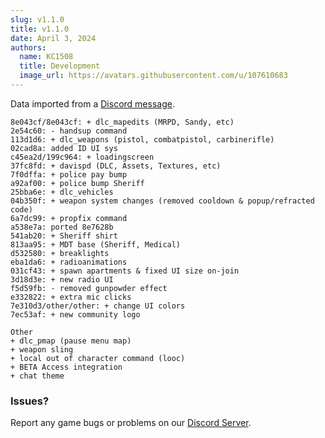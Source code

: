 ```yaml
---
slug: v1.1.0
title: v1.1.0
date: April 3, 2024
authors:
  name: KC1508
  title: Development
  image_url: https://avatars.githubusercontent.com/u/107610683
---
```


<head>
  <title>Backlot - v1.1.0</title>
</head>

Data imported from a [Discord message](https://discord.com/channels/1220214123954966548/1220219265681068053/1225163804715782186).
```
8e043cf/8e043cf: + dlc_mapedits (MRPD, Sandy, etc)
2e54c60: - handsup command
113d1d6: + dlc_weapons (pistol, combatpistol, carbinerifle)
02cad8a: added ID UI sys
c45ea2d/199c964: + loadingscreen
37fc8fd: + davispd (DLC, Assets, Textures, etc)
7f0dffa: + police pay bump
a92af00: + police bump Sheriff
25bba6e: + dlc_vehicles
04b350f: + weapon system changes (removed cooldown & popup/refracted code)
6a7dc99: + propfix command
a538e7a: ported 8e7628b
541ab20: + Sheriff shirt
813aa95: + MDT base (Sheriff, Medical)
d532580: + breaklights
eba1da6: + radioanimations
031cf43: + spawn apartments & fixed UI size on-join
3d18d3e: + new radio UI
f5d59fb: - removed gunpowder effect
e332822: + extra mic clicks
7e310d3/other/other: + change UI colors
7ec53af: + new community logo

Other 
+ dlc_pmap (pause menu map)
+ weapon sling
+ local out of character command (looc)
+ BETA Access integration
+ chat theme
```

<!--truncate-->

### Issues? 
Report any game bugs or problems on our [Discord Server](https://backlot.city/discord).